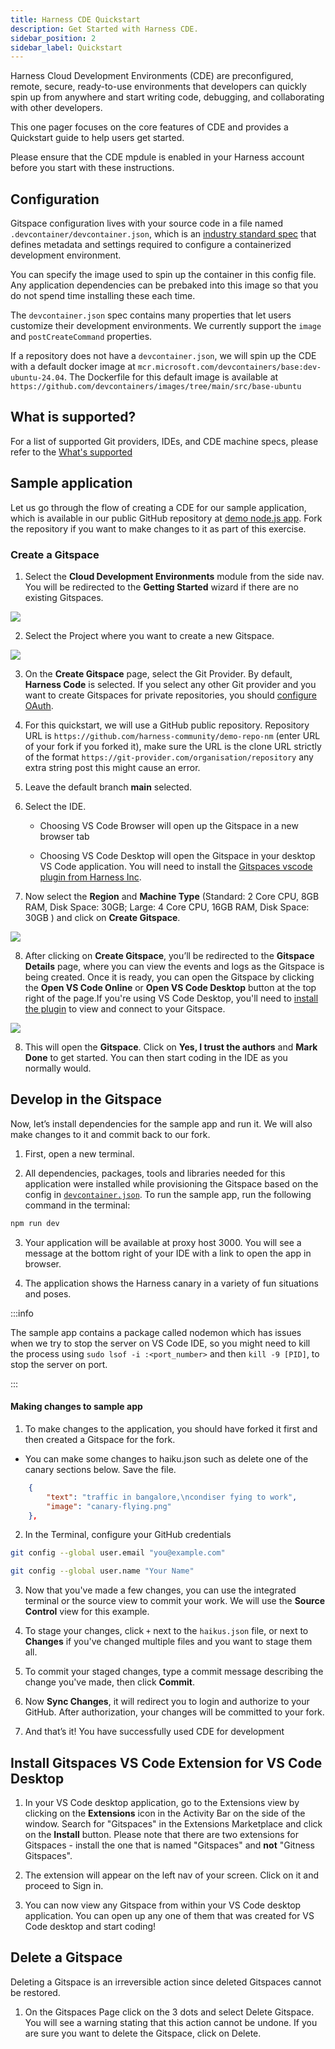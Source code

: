 ```yaml
---
title: Harness CDE Quickstart 
description: Get Started with Harness CDE.
sidebar_position: 2
sidebar_label: Quickstart
---
```


Harness Cloud Development Environments (CDE) are preconfigured, remote, secure, ready-to-use  environments that developers can quickly spin up from anywhere and start writing code, debugging, and collaborating with other developers.

This one pager focuses on the core features of CDE and provides a Quickstart guide to help users get started. 

Please ensure that the CDE mpdule is enabled in your Harness account before you start with these instructions. 


## Configuration

 Gitspace configuration lives with your source code in a file named `.devcontainer/devcontainer.json`, which is an [industry standard spec](https://containers.dev/implementors/json_reference/) that defines metadata and settings required to configure a containerized development environment. 

You can specify the image used to spin up the container in this config file. Any application dependencies can be prebaked into this image so that you do not spend time installing these each time.

The `devcontainer.json` spec contains many properties that let users customize their development environments. We currently support the `image` and `postCreateCommand` properties.  

If a repository does not have a `devcontainer.json`, we will spin up the CDE with a default docker image at  `mcr.microsoft.com/devcontainers/base:dev-ubuntu-24.04`. The Dockerfile for this default image is available at `https://github.com/devcontainers/images/tree/main/src/base-ubuntu` 

## What is supported?

For a list of supported Git providers, IDEs, and CDE machine specs, please refer to the [What's supported](https://developer.harness.io/docs/cloud-development-environment/whats-supported)


## Sample application

Let us go through the flow of creating a CDE for our sample application, which is available in our public GitHub repository at [demo node.js app](https://github.com/harness-community/demo-repo-nm). Fork the repository if you want to make changes to it as part of this exercise. 

### Create a Gitspace

1. Select the **Cloud Development Environments** module from the side nav. You will be redirected to the **Getting Started** wizard if there are no existing Gitspaces. 

![](./static/select-module.png)

2. Select the Project where you want to create a new Gitspace. 

![](./static/select-project.png)

3. On the **Create Gitspace** page, select the Git Provider. By default, **Harness Code** is selected. If you select any other Git provider and you want to create Gitspaces for private repositories, you should [configure OAuth](https://developer.harness.io/docs/platform/git-experience/oauth-integration/#configure-oauth-for-git-provider). 

4. For this quickstart, we will use a GitHub public repository. Repository URL is `https://github.com/harness-community/demo-repo-nm` (enter URL of your fork if you forked it), make sure the URL is the clone URL strictly of the format `https://git-provider.com/organisation/repository` any extra string post this might cause an error. 

5. Leave the default branch **main** selected.

6. Select the IDE.  

    - Choosing VS Code Browser will open up the Gitspace in a new browser tab

    - Choosing VS Code Desktop will open the Gitspace in your desktop VS Code application. You will need to install the [Gitspaces vscode plugin from Harness Inc](https://marketplace.visualstudio.com/items?itemName=harness-inc.gitspaces).

7. Now select the **Region** and **Machine Type** (Standard: 2 Core CPU, 8GB RAM, Disk Space: 30GB; Large: 4 Core CPU, 16GB RAM, Disk Space: 30GB ) and click on **Create Gitspace**.

![](./static/create-gitspace.png)

8. After clicking on **Create Gitspace**, you’ll be redirected to the **Gitspace Details** page, where you can view the events and logs as the Gitspace is being created. Once it is ready, you can open the Gitspace by clicking the **Open VS Code Online** or **Open VS Code Desktop** button at the top right of the page.If you're using VS Code Desktop, you'll need to [install the plugin](#install-gitspace-vs-code-extension-for-vs-code-desktop) to view and connect to your Gitspace.

![](./static/gitspaces-starting.png)

8. This will open the **Gitspace**. Click on **Yes, I trust the authors** and **Mark Done** to get started. You can then start coding in the IDE as you normally would.

## Develop in the Gitspace

Now, let’s install dependencies for the sample app and run it. We will also make changes to it and commit back to our fork.

1. First, open a new terminal.

2. All dependencies, packages, tools and libraries needed for this application were installed while provisioning the Gitspace based on the config in [`devcontainer.json`](https://github.com/harness-community/demo-repo-nm/blob/main/.devcontainer/devcontainer.json). To run the sample app, run the following command in the terminal:

```sh
npm run dev
```

3. Your application will be available at proxy host 3000. You will see a message at the bottom right of your IDE with a link to open the app in browser.

4. The application shows the Harness canary in a variety of fun situations and poses.


:::info

The sample app contains a package called nodemon which has issues when we try to stop the server on VS Code IDE, so you might need to kill the process using `sudo lsof -i :<port_number>` and then `kill -9 [PID]`, to stop the server on port. 

:::

#### Making changes to sample app

1. To make changes to the application, you should  have forked it first and then created a Gitspace for the fork.

- You can make some changes to haiku.json such as delete one of the canary sections below. Save the file.

```json
    {
        "text": "traffic in bangalore,\ncondiser fying to work",
        "image": "canary-flying.png"
    },
```

2. In the Terminal, configure your GitHub credentials

```sh
git config --global user.email "you@example.com" 

git config --global user.name "Your Name"
```

3. Now that you've made a few changes, you can use the integrated terminal or the source view to commit your work. We will use the **Source Control** view for this example.

4. To stage your changes, click `+` next to the `haikus.json` file, or next to **Changes** if you've changed multiple files and you want to stage them all.

5. To commit your staged changes, type a commit message describing the change you've made, then click **Commit**.

6. Now **Sync Changes**, it will redirect you to login and authorize to your GitHub. After authorization, your changes will be committed to your fork.

7. And that’s it! You have successfully used CDE for development


## Install Gitspaces VS Code Extension for VS Code Desktop

1. In your VS Code desktop application, go to the Extensions view by clicking on the **Extensions** icon in the Activity Bar on the side of the window. Search for "Gitspaces" in the Extensions Marketplace and click on the **Install** button. Please note that there are two extensions for Gitspaces - install the one that is named "Gitspaces" and **not** "Gitness Gitspaces".  

3. The extension will appear on the left nav of your screen. Click on it and proceed to Sign in. 

4. You can now view any Gitspace from within your VS Code desktop application. You can open up any one of them that was created for VS Code desktop and start coding!

## Delete a Gitspace

Deleting a Gitspace is an irreversible action since deleted Gitspaces cannot be restored.  

1. On the Gitspaces Page click on the 3 dots and select Delete Gitspace. You will see a warning stating that this action cannot be undone. If you are sure you want to delete the Gitspace, click on Delete.
